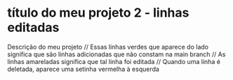 # título do meu projeto 2 - linhas editadas

Descrição do meu projeto
// Essas linhas verdes que aparece do lado significa que são linhas adicionadas que não constam na main branch
// As linhas amareladas significa que tal linha foi editada
// Quando uma linha é deletada, aparece uma setinha vermelha à esquerda